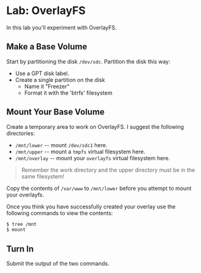 # Lab: OverlayFS  

In this lab you'll experiment with OverlayFS.

## Make a Base Volume  

Start by partitioning the disk ``/dev/sdc``. Partition the disk this way: 

  * Use a GPT disk label. 
  * Create a single partition on the disk 
    * Name it "Freezer" 
    * Format it with the 'btrfs' filesystem

## Mount Your Base Volume  

Create a temporary area to work on OverlayFS. I suggest the following directories: 

  * ``/mnt/lower`` -- mount ``/dev/sdc1`` here.
  * ``/mnt/upper`` -- mount a ``tmpfs`` virtual filesystem here. 
  * ``/mnt/overlay`` -- mount your ``overlayfs`` virtual filesystem here. 

> Remember the work directory and the upper directory must be in the same filesystem!</alert>

Copy the contents of ``/var/www`` to ``/mnt/lower`` before you attempt to mount your overlayfs. 

Once you think you have successfully created your overlay use the following commands to view the contents:

```bash
$ tree /mnt 
$ mount 
```

## Turn In  

Submit the output of the two commands. 
